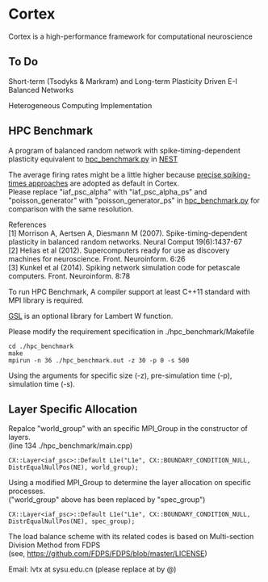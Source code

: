 # Cortex

Cortex is a high-performance framework for computational neuroscience

## To Do

Short-term (Tsodyks & Markram) and Long-term Plasticity Driven E-I Balanced Networks  

Heterogeneous Computing Implementation  

## HPC Benchmark

A program of balanced random network with spike-timing-dependent plasticity equivalent to [hpc_benchmark.py](https://github.com/nest/nest-simulator/blob/master/pynest/examples/hpc_benchmark.py) in [NEST](https://github.com/nest/nest-simulator)

The average firing rates might be a little higher because [precise spiking-times approaches](https://nest-simulator.readthedocs.io/en/v3.3/guides/simulations_with_precise_spike_times.html?highlight=precise%20spike) are adopted as default in Cortex.  
Please replace "iaf_psc_alpha" with "iaf_psc_alpha_ps" and "poisson_generator" with "poisson_generator_ps" in [hpc_benchmark.py](https://github.com/nest/nest-simulator/blob/master/pynest/examples/hpc_benchmark.py) for comparison with the same resolution.  

References  
[1] Morrison A, Aertsen A, Diesmann M (2007). Spike-timing-dependent plasticity in balanced random networks. Neural Comput 19(6):1437-67  
[2] Helias et al (2012). Supercomputers ready for use as discovery machines for neuroscience. Front. Neuroinform. 6:26  
[3] Kunkel et al (2014). Spiking network simulation code for petascale computers. Front. Neuroinform. 8:78  

To run HPC Benchmark, A compiler support at least C++11 standard with MPI library is required. 

[GSL](https://www.gnu.org/software/gsl/) is an optional library for Lambert W function. 

Please modify the requirement specification in ./hpc_benchmark/Makefile 

```
cd ./hpc_benchmark
make
mpirun -n 36 ./hpc_benchmark.out -z 30 -p 0 -s 500
```
Using the arguments for specific size (-z), pre-simulation time (-p), simulation time (-s). 

## Layer Specific Allocation

Repalce "world_group" with an specific MPI_Group in the constructor of layers.  
(line 134 ./hpc_benchmark/main.cpp) 

```
CX::Layer<iaf_psc>::Default L1e("L1e", CX::BOUNDARY_CONDITION_NULL, DistrEqualNullPos(NE), world_group);
```
Using a modified MPI_Group to determine the layer allocation on specific processes.  
("world_group" above has been replaced by "spec_group") 
```
CX::Layer<iaf_psc>::Default L1e("L1e", CX::BOUNDARY_CONDITION_NULL, DistrEqualNullPos(NE), spec_group);
```

The load balance scheme with its related codes is based on Multi-section Division Method from FDPS  
(see, https://github.com/FDPS/FDPS/blob/master/LICENSE)

Email:  lvtx at sysu.edu.cn  (please replace at by @)

